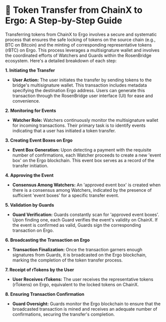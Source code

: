 # 🔁 Token Transfer from ChainX to Ergo: A Step-by-Step Guide

Transferring tokens from ChainX to Ergo involves a secure and systematic process that ensures the safe locking of tokens on the source chain (e.g., BTC on Bitcoin) and the minting of corresponding representative tokens (rBTC) on Ergo. This process leverages a multisignature wallet and involves the coordinated efforts of Watchers and Guards within the RosenBridge ecosystem. Here's a detailed breakdown of each step:

**1. Initiating the Transfer**

* **User Action:** The user initiates the transfer by sending tokens to the bridge's multisignature wallet. This transaction includes metadata specifying the destination Ergo address. Users can generate this transaction through the RosenBridge user interface (UI) for ease and convenience.

**2. Monitoring for Events**

* **Watcher Role:** Watchers continuously monitor the multisignature wallet for incoming transactions. Their primary task is to identify events indicating that a user has initiated a token transfer.

**3. Creating Event Boxes on Ergo**

* **Event Box Generation:** Upon detecting a payment with the requisite number of confirmations, each Watcher proceeds to create a new 'event box' on the Ergo blockchain. This event box serves as a record of the transfer initiation.

**4. Approving the Event**

* **Consensus Among Watchers:** An 'approved event box' is created when there is a consensus among Watchers, indicated by the presence of sufficient 'event boxes' for a specific transfer event.

**5. Validation by Guards**

* **Guard Verification:** Guards constantly scan for 'approved event boxes'. Upon finding one, each Guard verifies the event's validity on ChainX. If the event is confirmed as valid, Guards sign the corresponding transaction on Ergo.

**6. Broadcasting the Transaction on Ergo**

* **Transaction Finalization:** Once the transaction garners enough signatures from Guards, it is broadcasted on the Ergo blockchain, marking the completion of the token transfer process.

**7. Receipt of rTokens by the User**

* **User Receives rTokens:** The user receives the representative tokens (rTokens) on Ergo, equivalent to the locked tokens on ChainX.

**8. Ensuring Transaction Confirmation**

* **Guard Oversight:** Guards monitor the Ergo blockchain to ensure that the broadcasted transaction is mined and receives an adequate number of confirmations, securing the transfer's completion.

